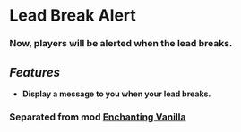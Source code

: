 # Lead Break Alert

### Now, players will be alerted when the lead breaks.

## _Features_

* **Display a message to you when your lead breaks.**

### **Separated from mod [Enchanting Vanilla](https://www.curseforge.com/minecraft/mc-mods/enchanting-vanilla)**